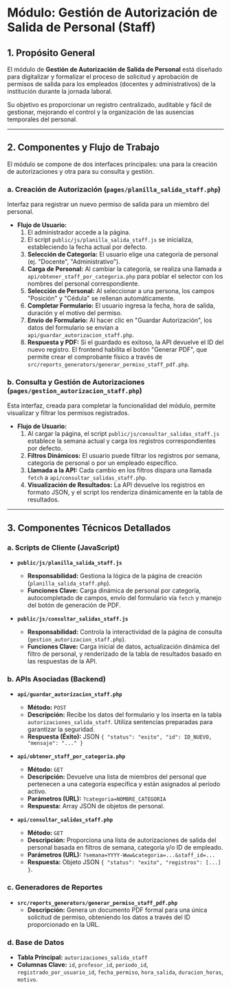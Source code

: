 # Módulo: Gestión de Autorización de Salida de Personal (Staff)

## 1. Propósito General

El módulo de **Gestión de Autorización de Salida de Personal** está diseñado para digitalizar y formalizar el proceso de solicitud y aprobación de permisos de salida para los empleados (docentes y administrativos) de la institución durante la jornada laboral.

Su objetivo es proporcionar un registro centralizado, auditable y fácil de gestionar, mejorando el control y la organización de las ausencias temporales del personal.

---

## 2. Componentes y Flujo de Trabajo

El módulo se compone de dos interfaces principales: una para la creación de autorizaciones y otra para su consulta y gestión.

### a. Creación de Autorización (`pages/planilla_salida_staff.php`)

Interfaz para registrar un nuevo permiso de salida para un miembro del personal.

- **Flujo de Usuario:**
    1. El administrador accede a la página.
    2. El script `public/js/planilla_salida_staff.js` se inicializa, estableciendo la fecha actual por defecto.
    3. **Selección de Categoría:** El usuario elige una categoría de personal (ej. "Docente", "Administrativo").
    4. **Carga de Personal:** Al cambiar la categoría, se realiza una llamada a `api/obtener_staff_por_categoria.php` para poblar el selector con los nombres del personal correspondiente.
    5. **Selección de Personal:** Al seleccionar a una persona, los campos "Posición" y "Cédula" se rellenan automáticamente.
    6. **Completar Formulario:** El usuario ingresa la fecha, hora de salida, duración y el motivo del permiso.
    7. **Envío de Formulario:** Al hacer clic en "Guardar Autorización", los datos del formulario se envían a `api/guardar_autorizacion_staff.php`.
    8. **Respuesta y PDF:** Si el guardado es exitoso, la API devuelve el ID del nuevo registro. El frontend habilita el botón "Generar PDF", que permite crear el comprobante físico a través de `src/reports_generators/generar_permiso_staff_pdf.php`.

### b. Consulta y Gestión de Autorizaciones (`pages/gestion_autorizacion_staff.php`)

Esta interfaz, creada para completar la funcionalidad del módulo, permite visualizar y filtrar los permisos registrados.

- **Flujo de Usuario:**
    1. Al cargar la página, el script `public/js/consultar_salidas_staff.js` establece la semana actual y carga los registros correspondientes por defecto.
    2. **Filtros Dinámicos:** El usuario puede filtrar los registros por semana, categoría de personal o por un empleado específico.
    3. **Llamada a la API:** Cada cambio en los filtros dispara una llamada `fetch` a `api/consultar_salidas_staff.php`.
    4. **Visualización de Resultados:** La API devuelve los registros en formato JSON, y el script los renderiza dinámicamente en la tabla de resultados.

---

## 3. Componentes Técnicos Detallados

### a. Scripts de Cliente (JavaScript)

- **`public/js/planilla_salida_staff.js`**
    - **Responsabilidad:** Gestiona la lógica de la página de creación (`planilla_salida_staff.php`).
    - **Funciones Clave:** Carga dinámica de personal por categoría, autocompletado de campos, envío del formulario vía `fetch` y manejo del botón de generación de PDF.

- **`public/js/consultar_salidas_staff.js`**
    - **Responsabilidad:** Controla la interactividad de la página de consulta (`gestion_autorizacion_staff.php`).
    - **Funciones Clave:** Carga inicial de datos, actualización dinámica del filtro de personal, y renderizado de la tabla de resultados basado en las respuestas de la API.

### b. APIs Asociadas (Backend)

- **`api/guardar_autorizacion_staff.php`**
    - **Método:** `POST`
    - **Descripción:** Recibe los datos del formulario y los inserta en la tabla `autorizaciones_salida_staff`. Utiliza sentencias preparadas para garantizar la seguridad.
    - **Respuesta (Éxito):** JSON `{ "status": "exito", "id": ID_NUEVO, "mensaje": "..." }`

- **`api/obtener_staff_por_categoria.php`**
    - **Método:** `GET`
    - **Descripción:** Devuelve una lista de miembros del personal que pertenecen a una categoría específica y están asignados al período activo.
    - **Parámetros (URL):** `?categoria=NOMBRE_CATEGORIA`
    - **Respuesta:** Array JSON de objetos de personal.

- **`api/consultar_salidas_staff.php`**
    - **Método:** `GET`
    - **Descripción:** Proporciona una lista de autorizaciones de salida del personal basada en filtros de semana, categoría y/o ID de empleado.
    - **Parámetros (URL):** `?semana=YYYY-Www&categoria=...&staff_id=...`
    - **Respuesta:** Objeto JSON `{ "status": "exito", "registros": [...] }`.

### c. Generadores de Reportes

- **`src/reports_generators/generar_permiso_staff_pdf.php`**
    - **Descripción:** Genera un documento PDF formal para una única solicitud de permiso, obteniendo los datos a través del ID proporcionado en la URL.

### d. Base de Datos

- **Tabla Principal:** `autorizaciones_salida_staff`
- **Columnas Clave:** `id`, `profesor_id`, `periodo_id`, `registrado_por_usuario_id`, `fecha_permiso`, `hora_salida`, `duracion_horas`, `motivo`.
